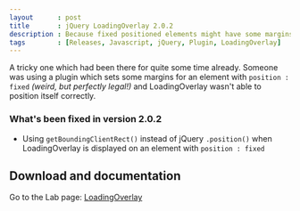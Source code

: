 ```yaml
---
layout      : post
title       : jQuery LoadingOverlay 2.0.2
description : Because fixed positioned elements might have some margins
tags        : [Releases, Javascript, jQuery, Plugin, LoadingOverlay]
---
```



A tricky one which had been there for quite some time already. Someone was using a plugin which sets some margins for an element with `position : fixed` *(weird, but perfectly legal!)* and LoadingOverlay wasn't able to position itself correctly.

### What's been fixed in version 2.0.2
- Using `getBoundingClientRect()` instead of jQuery `.position()` when LoadingOverlay is displayed on an element with `position : fixed`


## Download and documentation

Go to the Lab page: [LoadingOverlay](/labs/jquery-loading-overlay/)
